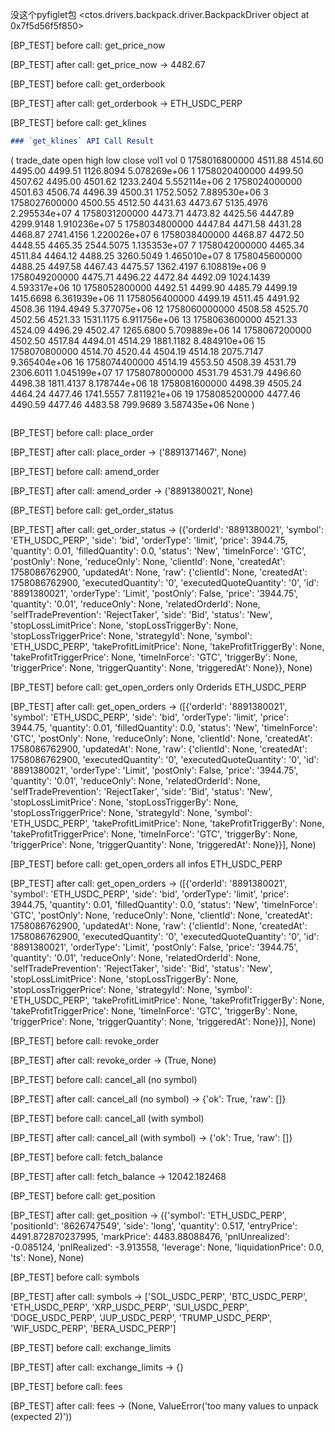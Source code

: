 没这个pyfiglet包
<ctos.drivers.backpack.driver.BackpackDriver object at 0x7f5d56f5f850>


[BP_TEST] before call: get_price_now


[BP_TEST] after call: get_price_now -> 4482.67


[BP_TEST] before call: get_orderbook


[BP_TEST] after call: get_orderbook -> ETH_USDC_PERP


[BP_TEST] before call: get_klines


```markdown
### `get_klines` API Call Result

```

(
trade\_date       open     high      low     close      vol1             vol
0  1758016800000  4511.88  4514.60  4495.00  4499.51  1126.8094  5.078269e+06
1  1758020400000  4499.50  4507.62  4495.00  4501.62  1233.2404  5.552114e+06
2  1758024000000  4501.63  4506.74  4496.39  4500.31  1752.5052  7.889530e+06
3  1758027600000  4500.55  4512.50  4431.63  4473.67  5135.4976  2.295534e+07
4  1758031200000  4473.71  4473.82  4425.56  4447.89  4299.9148  1.910236e+07
5  1758034800000  4447.84  4471.58  4431.28  4468.87  2741.4156  1.220026e+07
6  1758038400000  4468.87  4472.50  4448.55  4465.35  2544.5075  1.135353e+07
7  1758042000000  4465.34  4511.84  4464.12  4488.25  3260.5049  1.465010e+07
8  1758045600000  4488.25  4497.58  4467.43  4475.57  1362.4197  6.108819e+06
9  1758049200000  4475.71  4496.22  4472.84  4492.09  1024.1439  4.593317e+06
10 1758052800000  4492.51  4499.90  4485.79  4499.19  1415.6698  6.361939e+06
11 1758056400000  4499.19  4511.45  4491.92  4508.36  1194.4949  5.377075e+06
12 1758060000000  4508.58  4525.70  4502.56  4521.33  1531.1175  6.911756e+06
13 1758063600000  4521.33  4524.09  4496.29  4502.47  1265.6800  5.709889e+06
14 1758067200000  4502.50  4517.84  4494.01  4514.29  1881.1182  8.484910e+06
15 1758070800000  4514.70  4520.44  4504.19  4514.18  2075.7147  9.365404e+06
16 1758074400000  4514.19  4553.50  4508.39  4531.79  2306.6011  1.045199e+07
17 1758078000000  4531.79  4531.79  4496.60  4498.38  1811.4137  8.178744e+06
18 1758081600000  4498.39  4505.24  4464.24  4477.46  1741.5557  7.811921e+06
19 1758085200000  4477.46  4490.59  4477.46  4483.58  799.9689  3.587435e+06
None
)

```
```


[BP_TEST] before call: place_order


[BP_TEST] after call: place_order -> ('8891371467', None)


[BP_TEST] before call: amend_order


[BP_TEST] after call: amend_order -> ('8891380021', None)


[BP_TEST] before call: get_order_status


[BP_TEST] after call: get_order_status -> ({'orderId': '8891380021', 'symbol': 'ETH_USDC_PERP', 'side': 'bid', 'orderType': 'limit', 'price': 3944.75, 'quantity': 0.01, 'filledQuantity': 0.0, 'status': 'New', 'timeInForce': 'GTC', 'postOnly': None, 'reduceOnly': None, 'clientId': None, 'createdAt': 1758086762900, 'updatedAt': None, 'raw': {'clientId': None, 'createdAt': 1758086762900, 'executedQuantity': '0', 'executedQuoteQuantity': '0', 'id': '8891380021', 'orderType': 'Limit', 'postOnly': False, 'price': '3944.75', 'quantity': '0.01', 'reduceOnly': None, 'relatedOrderId': None, 'selfTradePrevention': 'RejectTaker', 'side': 'Bid', 'status': 'New', 'stopLossLimitPrice': None, 'stopLossTriggerBy': None, 'stopLossTriggerPrice': None, 'strategyId': None, 'symbol': 'ETH_USDC_PERP', 'takeProfitLimitPrice': None, 'takeProfitTriggerBy': None, 'takeProfitTriggerPrice': None, 'timeInForce': 'GTC', 'triggerBy': None, 'triggerPrice': None, 'triggerQuantity': None, 'triggeredAt': None}}, None)


[BP_TEST] before call: get_open_orders only Orderids
ETH_USDC_PERP


[BP_TEST] after call: get_open_orders -> ([{'orderId': '8891380021', 'symbol': 'ETH_USDC_PERP', 'side': 'bid', 'orderType': 'limit', 'price': 3944.75, 'quantity': 0.01, 'filledQuantity': 0.0, 'status': 'New', 'timeInForce': 'GTC', 'postOnly': None, 'reduceOnly': None, 'clientId': None, 'createdAt': 1758086762900, 'updatedAt': None, 'raw': {'clientId': None, 'createdAt': 1758086762900, 'executedQuantity': '0', 'executedQuoteQuantity': '0', 'id': '8891380021', 'orderType': 'Limit', 'postOnly': False, 'price': '3944.75', 'quantity': '0.01', 'reduceOnly': None, 'relatedOrderId': None, 'selfTradePrevention': 'RejectTaker', 'side': 'Bid', 'status': 'New', 'stopLossLimitPrice': None, 'stopLossTriggerBy': None, 'stopLossTriggerPrice': None, 'strategyId': None, 'symbol': 'ETH_USDC_PERP', 'takeProfitLimitPrice': None, 'takeProfitTriggerBy': None, 'takeProfitTriggerPrice': None, 'timeInForce': 'GTC', 'triggerBy': None, 'triggerPrice': None, 'triggerQuantity': None, 'triggeredAt': None}}], None)


[BP_TEST] before call: get_open_orders all infos
ETH_USDC_PERP


[BP_TEST] after call: get_open_orders -> ([{'orderId': '8891380021', 'symbol': 'ETH_USDC_PERP', 'side': 'bid', 'orderType': 'limit', 'price': 3944.75, 'quantity': 0.01, 'filledQuantity': 0.0, 'status': 'New', 'timeInForce': 'GTC', 'postOnly': None, 'reduceOnly': None, 'clientId': None, 'createdAt': 1758086762900, 'updatedAt': None, 'raw': {'clientId': None, 'createdAt': 1758086762900, 'executedQuantity': '0', 'executedQuoteQuantity': '0', 'id': '8891380021', 'orderType': 'Limit', 'postOnly': False, 'price': '3944.75', 'quantity': '0.01', 'reduceOnly': None, 'relatedOrderId': None, 'selfTradePrevention': 'RejectTaker', 'side': 'Bid', 'status': 'New', 'stopLossLimitPrice': None, 'stopLossTriggerBy': None, 'stopLossTriggerPrice': None, 'strategyId': None, 'symbol': 'ETH_USDC_PERP', 'takeProfitLimitPrice': None, 'takeProfitTriggerBy': None, 'takeProfitTriggerPrice': None, 'timeInForce': 'GTC', 'triggerBy': None, 'triggerPrice': None, 'triggerQuantity': None, 'triggeredAt': None}}], None)


[BP_TEST] before call: revoke_order


[BP_TEST] after call: revoke_order -> (True, None)


[BP_TEST] before call: cancel_all (no symbol)


[BP_TEST] after call: cancel_all (no symbol) -> {'ok': True, 'raw': []}


[BP_TEST] before call: cancel_all (with symbol)


[BP_TEST] after call: cancel_all (with symbol) -> {'ok': True, 'raw': []}


[BP_TEST] before call: fetch_balance


[BP_TEST] after call: fetch_balance -> 12042.182468


[BP_TEST] before call: get_position


[BP_TEST] after call: get_position -> ({'symbol': 'ETH_USDC_PERP', 'positionId': '8626747549', 'side': 'long', 'quantity': 0.517, 'entryPrice': 4491.872870237995, 'markPrice': 4483.88088476, 'pnlUnrealized': -0.085124, 'pnlRealized': -3.913558, 'leverage': None, 'liquidationPrice': 0.0, 'ts': None}, None)


[BP_TEST] before call: symbols


[BP_TEST] after call: symbols -> ['SOL_USDC_PERP', 'BTC_USDC_PERP', 'ETH_USDC_PERP', 'XRP_USDC_PERP', 'SUI_USDC_PERP', 'DOGE_USDC_PERP', 'JUP_USDC_PERP', 'TRUMP_USDC_PERP', 'WIF_USDC_PERP', 'BERA_USDC_PERP']


[BP_TEST] before call: exchange_limits


[BP_TEST] after call: exchange_limits -> {}


[BP_TEST] before call: fees


[BP_TEST] after call: fees -> (None, ValueError('too many values to unpack (expected 2)'))
